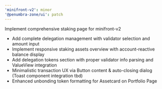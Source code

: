 ```yaml
---
'minifront-v2': minor
'@penumbra-zone/ui': patch
---
```


Implement comprehensive staking page for minifront-v2

- Add complete delegation management with validator selection and amount input
- Implement responsive staking assets overview with account-reactive balance display  
- Add delegation tokens section with proper validator info parsing and ValueView integration
- Minimalistic transaction UX via Button content & auto-closing dialog (Toast component integration tbd)
- Enhanced unbonding token formatting for Assetcard on Portfolio Page
